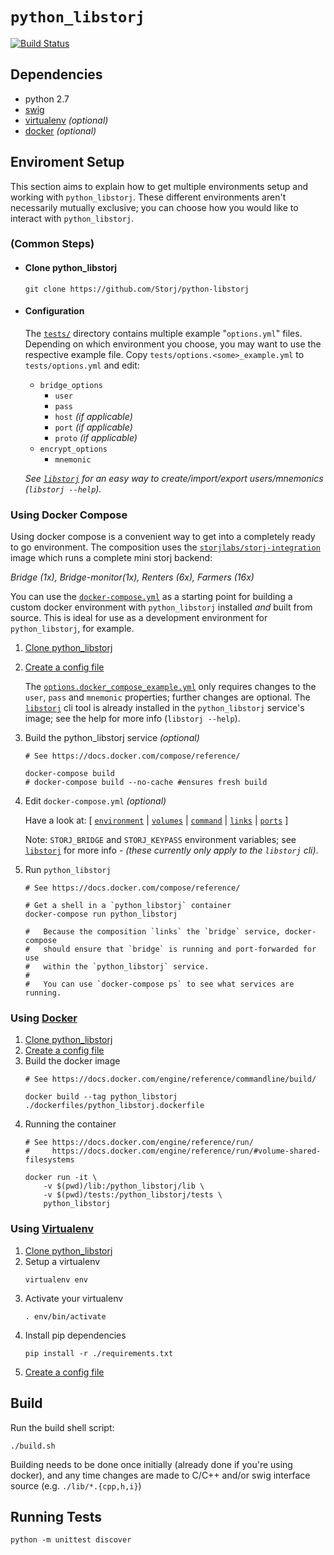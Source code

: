 `python_libstorj`
===
[![Build Status](https://travis-ci.org/Storj/python-libstorj.svg?branch=master)](https://travis-ci.org/Storj/python-libstorj)

Dependencies
---
+ python 2.7
+ [swig](http://www.swig.org/)
+ [virtualenv](https://virtualenv.pypa.io/en/stable/installation/) _(optional)_
+ [docker](https://docs.docker.com/) _(optional)_

Enviroment Setup
---
This section aims to explain how to get multiple environments setup and working with `python_libstorj`.
These different environments aren't necessarily mutually exclusive; you can choose how you would like to interact with `python_libstorj`.

### (Common Steps)
* #### Clone python_libstorj
    ```
    git clone https://github.com/Storj/python-libstorj
    ```
* #### Configuration
    The [`tests/`](./tests/) directory contains multiple example "`options.yml`" files.
    Depending on which environment you choose, you may want to use the respective example file.
    Copy `tests/options.<some>_example.yml` to `tests/options.yml` and edit:
    + `bridge_options`
      - `user`
      - `pass`
      - `host` _(if applicable)_
      - `port` _(if applicable)_
      - `proto` _(if applicable)_
    + `encrypt_options`
      - `mnemonic`

    _See [`libstorj`](https://github.com/storj/libstorj#libstorj) for an easy way to create/import/export users/mnemonics (`libstorj --help`)._


### Using Docker Compose
Using docker compose is a convenient way to get into a completely ready to go environment.
The composition uses the [`storjlabs/storj-integration`](https://github.com/Storj/integration) image which runs a complete mini storj backend:

_Bridge (1x), Bridge-monitor(1x), Renters (6x), Farmers (16x)_

You can use the [`docker-compose.yml`](./docker-compose.yml) as a starting point for building a custom docker environment with `python_libstorj` installed *and* built from source.
This is ideal for use as a development environment for `python_libstorj`, for example.

1. [Clone python_libstorj](#clone-python_libstorj)

1. [Create a config file](#configuration)

    The [`options.docker_compose_example.yml`](./tests/options.docker_compose_example.yml) only requires changes to the `user`, `pass` and `mnemonic` properties; further changes are optional.
    The [`libstorj`](https://github.com/storj/libstorj#libstorj) cli tool is already installed in the `python_libstorj` service's image; see the help for more info (`libstorj --help`).
1. Build the python_libstorj service _(optional)_

    ```
    # See https://docs.docker.com/compose/reference/

    docker-compose build
    # docker-compose build --no-cache #ensures fresh build
    ```
1. Edit `docker-compose.yml` _(optional)_

    Have a look at:
    [ [`environment`](https://docs.docker.com/compose/compose-file/compose-file-v2/#environment) | [`volumes`](https://docs.docker.com/compose/compose-file/compose-file-v2/#volume-configuration-reference) | [`command`](https://docs.docker.com/compose/compose-file/compose-file-v2/#command) | [`links`](https://docs.docker.com/compose/compose-file/compose-file-v2/#links) | [`ports`](https://docs.docker.com/compose/compose-file/compose-file-v2/#ports) ]

    Note: `STORJ_BRIDGE` and `STORJ_KEYPASS` environment variables; see [`libstorj`](https://github.com/storj/libstorj) for more info - _(these currently only apply to the `libstorj` cli)_.

1. Run `python_libstorj`
    ```
    # See https://docs.docker.com/compose/reference/

    # Get a shell in a `python_libstorj` container
    docker-compose run python_libstorj

    #   Because the composition `links` the `bridge` service, docker-compose
    #   should ensure that `bridge` is running and port-forwarded for use
    #   within the `python_libstorj` service.
    #
    #   You can use `docker-compose ps` to see what services are running.
    ```

### Using [Docker](https://www.docker.com/what-docker)
1. [Clone python_libstorj](#clone-python_libstorj)
1. [Create a config file](#configuration)
1. Build the docker image
    ```
    # See https://docs.docker.com/engine/reference/commandline/build/

    docker build --tag python_libstorj ./dockerfiles/python_libstorj.dockerfile
    ```
1. Running the container
    ```
    # See https://docs.docker.com/engine/reference/run/
    #     https://docs.docker.com/engine/reference/run/#volume-shared-filesystems

    docker run -it \
        -v $(pwd)/lib:/python_libstorj/lib \
        -v $(pwd)/tests:/python_libstorj/tests \
        python_libstorj
    ```

### Using [Virtualenv](https://virtualenv.pypa.io/en/stable/installation/)
1. [Clone python_libstorj](#clone-python_libstorj)
1. Setup a virtualenv
    ```
    virtualenv env
    ```
1. Activate your virtualenv
    ```
    . env/bin/activate
    ```
1. Install pip dependencies
    ```
    pip install -r ./requirements.txt
    ```
1. [Create a config file](#configuration)

Build
---
Run the build shell script:
```
./build.sh
```

Building needs to be done once initially (already done if you're using docker), and any time changes are made to C/C++ and/or swig interface source (e.g. `./lib/*.{cpp,h,i}`)

Running Tests
---
```
python -m unittest discover
```
